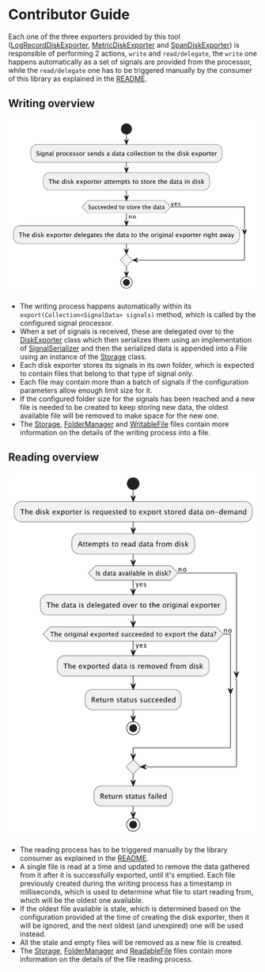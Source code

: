 # Contributor Guide

Each one of the three exporters provided by this
tool ([LogRecordDiskExporter](src/main/java/io/opentelemetry/contrib/disk/buffering/exporters/LogRecordDiskExporter.java), [MetricDiskExporter](src/main/java/io/opentelemetry/contrib/disk/buffering/exporters/MetricDiskExporter.java)
and [SpanDiskExporter](src/main/java/io/opentelemetry/contrib/disk/buffering/exporters/SpanDiskExporter.java))
is responsible of performing 2 actions, `write` and `read/delegate`, the `write` one happens
automatically as a set of signals are provided from the processor, while the `read/delegate` one has
to be triggered manually by the consumer of this library as explained in the [README](README.md).

## Writing overview

![Writing flow](assets/writing-flow.png)

* The writing process happens automatically within its `export(Collection<SignalData> signals)`
  method, which is called by the configured signal processor.
* When a set of signals is received, these are delegated over to
  the [DiskExporter](src/main/java/io/opentelemetry/contrib/disk/buffering/internal/exporters/DiskExporter.java)
  class which then serializes them using an implementation
  of [SignalSerializer](src/main/java/io/opentelemetry/contrib/disk/buffering/internal/serialization/serializers/SignalSerializer.java)
  and then the serialized data is appended into a File using an instance of
  the [Storage](src/main/java/io/opentelemetry/contrib/disk/buffering/internal/storage/Storage.java)
  class.
* Each disk exporter stores its signals in its own folder, which is expected to contain files
  that belong to that type of signal only.
* Each file may contain more than a batch of signals if the configuration parameters allow enough
  limit size for it.
* If the configured folder size for the signals has been reached and a new file is needed to be
  created to keep storing new data, the oldest available file will be removed to make space for the
  new one.
* The [Storage](src/main/java/io/opentelemetry/contrib/disk/buffering/internal/storage/Storage.java),
  [FolderManager](src/main/java/io/opentelemetry/contrib/disk/buffering/internal/storage/FolderManager.java)
  and [WritableFile](src/main/java/io/opentelemetry/contrib/disk/buffering/internal/storage/files/WritableFile.java)
  files contain more information on the details of the writing process into a file.

## Reading overview

![Reading flow](assets/reading-flow.png)

* The reading process has to be triggered manually by the library consumer as explained in
  the [README](README.md).
* A single file is read at a time and updated to remove the data gathered from it after it is
  successfully exported, until it's emptied. Each file previously created during the
  writing process has a timestamp in milliseconds, which is used to determine what file to start
  reading from, which will be the oldest one available.
* If the oldest file available is stale, which is determined based on the configuration provided at
  the time of creating the disk exporter, then it will be ignored, and the next oldest (and
  unexpired) one will be used instead.
* All the stale and empty files will be removed as a new file is created.
* The [Storage](src/main/java/io/opentelemetry/contrib/disk/buffering/internal/storage/Storage.java),
  [FolderManager](src/main/java/io/opentelemetry/contrib/disk/buffering/internal/storage/FolderManager.java)
  and [ReadableFile](src/main/java/io/opentelemetry/contrib/disk/buffering/internal/storage/files/ReadableFile.java)
  files contain more information on the details of the file reading process.
